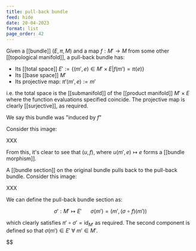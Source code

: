 ```yaml
---
title: pull-back bundle
feed: hide
date: 20-04-2023
format: list
page_order: 42
---
```



Given a [[bundle]] $(E, \pi, M)$ and a map $f:M'\to M$ from some other [[topological manifold]], a pull-back bundle has:

- Its [[total space]] $E' := \{(m',e)\in M'\times E | f(m') = \pi(e)\}$
- Its [[base space]] $M'$
- Its projective map: $\pi'(m',e) := m'$

i.e. the total space is the [[submanifold]] of the [[product manifold]] $M'\times E$ where the function evaluations specified coincide. The projective map is clearly [[surjective]], as required.

We say this bundle was "induced by $f$"

Consider this image:

XXX

From this, it's clear to see that $(u, f)$, where $u(m', e)\mapsto e$ forms a [[bundle morphism]].

A [[bundle section]] on the original bundle pulls back to the pull-back bundle. Consider this image:

XXX

We can define the pull-back bundle section as: 

$$\sigma': M'\mapsto E'\;\;\;\;\;\;\;\sigma(m') = (m', (\sigma\circ f)(m'))$$

which clearly satisfies $\pi'\circ\sigma' = \text{id}_{M'}$ as required. The second component is defined so that $\sigma(m')\in E'\ \forall\ m'\in M'$.

$$